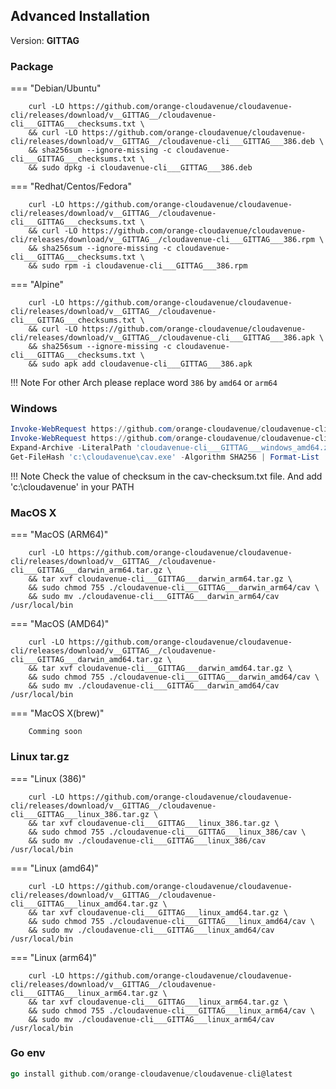 ## Advanced Installation

Version: __GITTAG__

### Package
=== "Debian/Ubuntu"

        curl -LO https://github.com/orange-cloudavenue/cloudavenue-cli/releases/download/v__GITTAG__/cloudavenue-cli___GITTAG___checksums.txt \
        && curl -LO https://github.com/orange-cloudavenue/cloudavenue-cli/releases/download/v__GITTAG__/cloudavenue-cli___GITTAG___386.deb \
        && sha256sum --ignore-missing -c cloudavenue-cli___GITTAG___checksums.txt \
        && sudo dpkg -i cloudavenue-cli___GITTAG___386.deb

=== "Redhat/Centos/Fedora"

        curl -LO https://github.com/orange-cloudavenue/cloudavenue-cli/releases/download/v__GITTAG__/cloudavenue-cli___GITTAG___checksums.txt \
        && curl -LO https://github.com/orange-cloudavenue/cloudavenue-cli/releases/download/v__GITTAG__/cloudavenue-cli___GITTAG___386.rpm \
        && sha256sum --ignore-missing -c cloudavenue-cli___GITTAG___checksums.txt \
        && sudo rpm -i cloudavenue-cli___GITTAG___386.rpm

=== "Alpine"

        curl -LO https://github.com/orange-cloudavenue/cloudavenue-cli/releases/download/v__GITTAG__/cloudavenue-cli___GITTAG___checksums.txt \
        && curl -LO https://github.com/orange-cloudavenue/cloudavenue-cli/releases/download/v__GITTAG__/cloudavenue-cli___GITTAG___386.apk \
        && sha256sum --ignore-missing -c cloudavenue-cli___GITTAG___checksums.txt \
        && sudo apk add cloudavenue-cli___GITTAG___386.apk
        
!!! Note
        For other Arch please replace word `386` by `amd64` or `arm64`

### Windows
``` powershell
Invoke-WebRequest https://github.com/orange-cloudavenue/cloudavenue-cli/releases/download/v__GITTAG__/cloudavenue-cli___GITTAG___checksums.txt -OutFile "cav-checksum.txt"
Invoke-WebRequest https://github.com/orange-cloudavenue/cloudavenue-cli/releases/download/v__GITTAG__/cloudavenue-cli___GITTAG___windows_amd64.zip -OutFile "cloudavenue-cli___GITTAG___windows_amd64.zip"
Expand-Archive -LiteralPath 'cloudavenue-cli___GITTAG___windows_amd64.zip' -DestinationPath 'c:\cloudavenue\' 
Get-FileHash 'c:\cloudavenue\cav.exe' -Algorithm SHA256 | Format-List
```
!!! Note
        Check the value of checksum in the cav-checksum.txt file. And add 'c:\cloudavenue\' in your PATH

### MacOS X
=== "MacOS (ARM64)"

        curl -LO https://github.com/orange-cloudavenue/cloudavenue-cli/releases/download/v__GITTAG__/cloudavenue-cli___GITTAG___darwin_arm64.tar.gz \
        && tar xvf cloudavenue-cli___GITTAG___darwin_arm64.tar.gz \
        && sudo chmod 755 ./cloudavenue-cli___GITTAG___darwin_arm64/cav \
        && sudo mv ./cloudavenue-cli___GITTAG___darwin_arm64/cav /usr/local/bin

=== "MacOS (AMD64)"

        curl -LO https://github.com/orange-cloudavenue/cloudavenue-cli/releases/download/v__GITTAG__/cloudavenue-cli___GITTAG___darwin_amd64.tar.gz \
        && tar xvf cloudavenue-cli___GITTAG___darwin_amd64.tar.gz \
        && sudo chmod 755 ./cloudavenue-cli___GITTAG___darwin_amd64/cav \
        && sudo mv ./cloudavenue-cli___GITTAG___darwin_amd64/cav /usr/local/bin

=== "MacOS X(brew)"

        Comming soon

### Linux tar.gz
=== "Linux (386)"

        curl -LO https://github.com/orange-cloudavenue/cloudavenue-cli/releases/download/v__GITTAG__/cloudavenue-cli___GITTAG___linux_386.tar.gz \
        && tar xvf cloudavenue-cli___GITTAG___linux_386.tar.gz \
        && sudo chmod 755 ./cloudavenue-cli___GITTAG___linux_386/cav \
        && sudo mv ./cloudavenue-cli___GITTAG___linux_386/cav /usr/local/bin

=== "Linux (amd64)"

        curl -LO https://github.com/orange-cloudavenue/cloudavenue-cli/releases/download/v__GITTAG__/cloudavenue-cli___GITTAG___linux_amd64.tar.gz \
        && tar xvf cloudavenue-cli___GITTAG___linux_amd64.tar.gz \
        && sudo chmod 755 ./cloudavenue-cli___GITTAG___linux_amd64/cav \
        && sudo mv ./cloudavenue-cli___GITTAG___linux_amd64/cav /usr/local/bin

=== "Linux (arm64)"

        curl -LO https://github.com/orange-cloudavenue/cloudavenue-cli/releases/download/v__GITTAG__/cloudavenue-cli___GITTAG___linux_arm64.tar.gz \
        && tar xvf cloudavenue-cli___GITTAG___linux_arm64.tar.gz \
        && sudo chmod 755 ./cloudavenue-cli___GITTAG___linux_arm64/cav \
        && sudo mv ./cloudavenue-cli___GITTAG___linux_arm64/cav /usr/local/bin

### Go env
``` go
go install github.com/orange-cloudavenue/cloudavenue-cli@latest
```